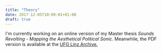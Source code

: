```yaml
---
title: "Theory"
date: 2017-12-05T10:09:01+01:00
draft: true
---
```


I'm currently working on an online version of my Master thesis _Sounds Revolting - Mapping the Aesthetical Political Sonic._ Meanwhile, the PDF version is available at the [UFG Linz Archive.](http://phaidra.ufg.at/o:1162)